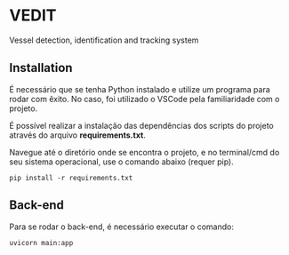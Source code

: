 # VEDIT
Vessel detection, identification and tracking system

## Installation
É necessário que se tenha Python instalado e utilize um programa para rodar com êxito. No caso, foi utilizado o VSCode pela familiaridade com o projeto.

É possível realizar a instalação das dependências dos scripts do projeto através do arquivo **requirements.txt**.

Navegue até o diretório onde se encontra o projeto, e no terminal/cmd do seu sistema operacional, use o comando abaixo (requer pip).
```
pip install -r requirements.txt
```

## Back-end

Para se rodar o back-end, é necessário executar o comando:
```
uvicorn main:app
```
